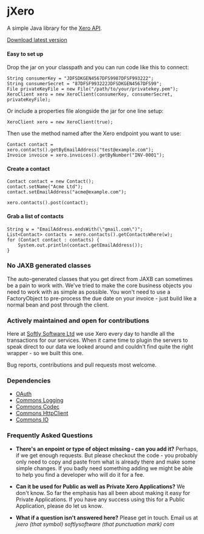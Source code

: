 jXero
=====

A simple Java library for the [Xero API](http://developer.xero.com/documentation/api/api-overview/).

[Download latest version](http://softlysoftware.com/jxero/jxero-latest.zip)

#### Easy to set up

Drop the jar on your classpath and you can run code like this to connect:

    String consumerKey = "JDFSDKGEN4567DFS9987DFSF993222";
    String consumerSecret = "87DFSF993222JDFSDKGEN4567DFS99";
    File privateKeyFile = new File("/path/to/your/privatekey.pem");
    XeroClient xero = new XeroClient(consumerKey, consumerSecret, privateKeyFile);

Or include a properties file alongside the jar for one line setup:

    XeroClient xero = new XeroClient(true);

Then use the method named after the Xero endpoint you want to use:

    Contact contact = xero.contacts().getByEmailAddress("test@example.com");
    Invoice invoice = xero.invoices().getByNumber("INV-0001");

#### Create a contact

    Contact contact = new Contact();
    contact.setName("Acme Ltd");
    contact.setEmailAddress("acme@example.com");

    xero.contacts().post(contact);

#### Grab a list of contacts

    String w = "EmailAddress.endsWith(\"gmail.com\")";
    List<Contact> contacts = xero.contacts().getContactsWhere(w);
    for (Contact contact : contacts) {
        System.out.println(contact.getEmailAddress());
    }

### No JAXB generated classes

The auto-generated classes that you get direct from JAXB can sometimes be a pain to work with.
We've tried to make the core business objects you need to work with as simple as possible.
You won't need to use a FactoryObject to pre-process the due date on your invoice - just build
like a normal bean and post through the client.

### Actively maintained and open for contributions

Here at [Softly Software Ltd](http://softlysoftware.com) we use Xero every day to handle all the 
transactions for our services. When it came time to plugin the servers to speak direct to our data
we looked around and couldn't find quite the right wrapper - so we built this one.

Bug reports, contributions and pull requests most welcome.

### Dependencies

 * [OAuth](https://code.google.com/p/oauth/)
 * [Commons Logging](http://commons.apache.org/proper/commons-logging/)
 * [Commons Codec](http://commons.apache.org/proper/commons-codec/)
 * [Commons HttpClient](http://hc.apache.org/httpclient-3.x/)
 * [Commons IO](http://commons.apache.org/proper/commons-io/)

### Frequently Asked Questions

 * **There's an enpoint or type of object missing - can you add it?**
   Perhaps, if we get enough requests. But please checkout the code - you probably only need to copy and
   paste from what is already there and make some simple changes. If you badly need something adding we 
   might be able to help you find a developer who will do it for a fee.

 * **Can it be used for Public as well as Private Xero Applications?**
   We don't know. So far the emphasis has all been about making it easy for Private Applications.
   If you have any success using this for a Public Application, please do let us know.

 * **What if a question isn't answered here?**
   Please get in touch. Email us at *jxero (that symbol) softlysoftware (that punctuation mark) com*

